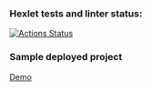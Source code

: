 ### Hexlet tests and linter status:
[![Actions Status](https://github.com/boldyrev/rails-project-lvl2/workflows/hexlet-check/badge.svg)](https://github.com/boldyrev/rails-project-lvl2/actions)

### Sample deployed project
[Demo](https://murmuring-hollows-89943.herokuapp.com/ )
